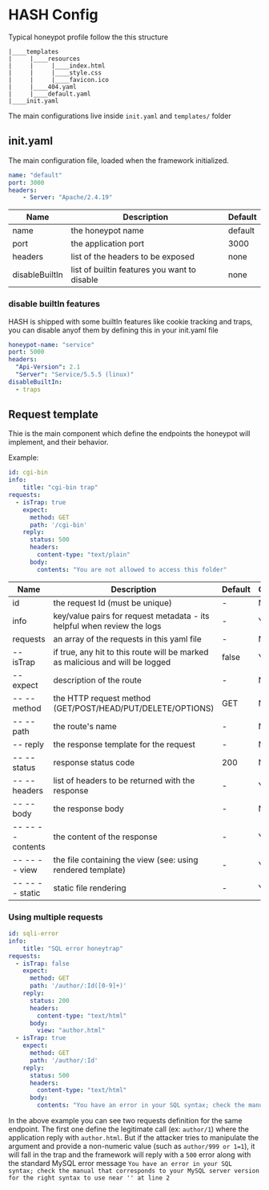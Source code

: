 # HASH Config
Typical honeypot profile follow the this structure

```
|____templates
|     |____resources
|     |     |____index.html
|     |     |____style.css
|     |     |____favicon.ico
|     |____404.yaml
|     |____default.yaml
|____init.yaml
```


The main configurations live inside `init.yaml` and `templates/` folder

## init.yaml
The main configuration file, loaded when the framework initialized.

```yaml
name: "default"
port: 3000
headers:
    - Server: "Apache/2.4.19"
```


| Name    | Description     | Default
| ------------- |-------------| -----|
| name | the honeypot name | default |
| port | the application port | 3000 |
| headers | list of the headers to be exposed | none |
| disableBuiltIn | list of builtin features you want to disable | none |

### disable builtIn features
HASH is shipped with some builtIn features like cookie tracking and traps, you can disable anyof them by defining this in your init.yaml file


```yaml
honeypot-name: "service"
port: 5000
headers:
  "Api-Version": 2.1
  "Server": "Service/5.5.5 (linux)"
disableBuiltIn:
  - traps
```



## Request template
Thie is the main component which define the endpoints the honeypot will implement, and their behavior.

Example:

```yaml
id: cgi-bin
info:
    title: "cgi-bin trap"
requests:
  - isTrap: true 
    expect:
      method: GET
      path: '/cgi-bin'
    reply:
      status: 500
      headers:
        content-type: "text/plain"
      body: 
        contents: "You are not allowed to access this folder"
```

| Name    | Description     | Default | Optional
| ------------- |-------------| -----| -----|
| id | the request Id (must be unique) | - | No |
| info | key/value pairs for request metadata - its helpful when review the logs | - | Yes |
| requests | an array of the requests in this yaml file | - | No |
| -- isTrap | if true, any hit to this route will be marked as malicious and will be logged | false | Yes |
| -- expect | description of the route | - | No |
| -- -- method | the HTTP request method (GET/POST/HEAD/PUT/DELETE/OPTIONS) | GET | No |
| -- -- path | the route's name | - | No |
| -- reply | the response template for the request | - | No |
| -- -- status | response status code | 200 | No |
| -- -- headers | list of headers to be returned with the response | - | Yes |
| -- -- body | the response body | - | No |
| -- -- -- contents | the content of the response | - | Yes |
| -- -- -- view | the file containing the view (see: using rendered template) | - | Yes |
| -- -- -- static | static file rendering | - | Yes |


### Using multiple requests

```yaml
id: sqli-error
info:
    title: "SQL error honeytrap"
requests:
  - isTrap: false 
    expect:
      method: GET
      path: '/author/:Id([0-9]+)'
    reply:
      status: 200
      headers:
        content-type: "text/html"
      body: 
        view: "author.html"
  - isTrap: true 
    expect:
      method: GET
      path: '/author/:Id'
    reply:
      status: 500
      headers:
        content-type: "text/html"
      body: 
        contents: "You have an error in your SQL syntax; check the manual that corresponds to your MySQL server version for the right syntax to use near '' at line 2"
```

In the above example you can see two requests definition for the same endpoint. The first one define the legitimate call (ex: `author/1`) where the application reply with `author.html`. But if the attacker tries to manipulate the argument and provide a non-numeric value (such as `author/999 or 1=1`), it will fall in the trap and the framework will reply with a `500` error along with the standard MySQL error message `You have an error in your SQL syntax; check the manual that corresponds to your MySQL server version for the right syntax to use near '' at line 2`